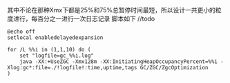 其中不论在那种Xmx下都是25%和75%总暂停时间最短，所以设计一共更小的粒度进行，每百分之一进行一次日志记录
脚本如下 //todo

```shell
@echo off
setlocal enabledelayedexpansion

for /L %%i in (1,1,10) do (
    set "logfile=gc_%%i.log"
    java -XX:+UseZGC -Xmx128m -XX:InitiatingHeapOccupancyPercent=%%i -Xlog:gc*:file=./!logfile!:time,uptime,tags GC/ZGC/ZgcOptimization
)

```
